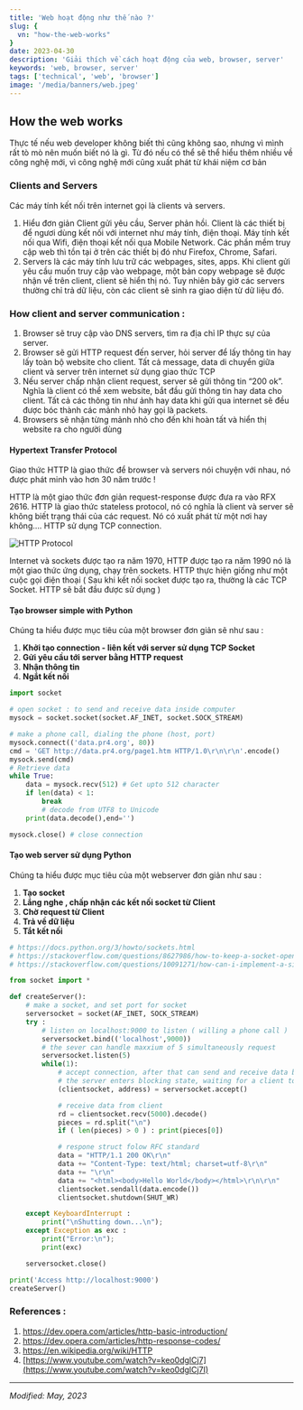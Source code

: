```yaml
---
title: 'Web hoạt động như thế nào ?'
slug: {
  vn: "how-the-web-works"
}
date: 2023-04-30
description: 'Giải thích về cách hoạt động của web, browser, server'
keywords: 'web, browser, server'
tags: ['technical', 'web', 'browser']
image: '/media/banners/web.jpeg'
---
```

## How the web works

Thực tế nếu web developer không biết thì cũng không sao, nhưng vì mình rất tò mò nên muốn biết nó là gì. Từ đó nếu có thể sẽ thể hiểu thêm nhiều về công nghệ mới, vì công nghệ mới cũng xuất phát từ khái niệm cơ bản

### Clients and Servers

Các máy tính kết nối trên internet gọi là clients và servers.

1. Hiểu đơn giản Client gửi yêu cầu, Server phản hồi. Client là các thiết bị để ngươi dùng kết nối với internet như máy tính, điện thoại. Máy tính kết nối qua Wifi, điện thoại kết nối qua Mobile Network. Các phần mềm truy cập web thì tồn tại ở trên các thiết bị đó như Firefox, Chrome, Safari.
2. Servers là các máy tính lưu trữ các webpages, sites, apps. Khi client gửi yêu cầu muốn truy cập vào webpage, một bản copy webpage sẽ được nhận về trên client, client sẽ hiển thị nó. Tuy nhiên bây giờ các servers thường chỉ trả dữ liệu, còn các client sẽ sinh ra giao diện từ dữ liệu đó.

### How client and server communication :

1. Browser sẽ truy cập vào DNS servers, tìm ra địa chỉ IP thực sự của server.
2. Browser sẽ gửi HTTP request đến server, hỏi server để lấy thông tin hay lấy toàn bộ website cho client. Tất cả message, data di chuyển giữa client và server trên internet sử dụng giao thức TCP
3. Nếu server chấp nhận client request, server sẽ gửi thông tin “200 ok”. Nghĩa là client có thể xem website, bắt đầu gửi thông tin hay data cho client. Tất cả các thông tin như ảnh hay data khi gửi qua internet sẽ đều được bóc thành các mảnh nhỏ hay gọi là packets.
4. Browsers sẽ nhận từng mảnh nhỏ cho đến khi hoàn tất và hiển thị website ra cho người dùng

#### Hypertext Transfer Protocol

Giao thức HTTP là giao thức để browser và servers nói chuyện với nhau, nó được phát minh vào hơn 30 năm trước !

HTTP là một giao thức đơn giản request-response được đưa ra vào RFX 2616. HTTP là giao thức stateless protocol, nó có nghĩa là client và server sẽ không biết trạng thái của các request. Nó có xuất phát từ một nơi hay không…. HTTP sử dụng TCP connection.

![HTTP Protocol](/media/blog/how-the-web-works/http.png)

Internet và sockets được tạo ra năm 1970, HTTP được tạo ra năm 1990 nó là một giao thức ứng dụng, chạy trên sockets. HTTP thực hiện giống như một cuộc gọi điện thoại ( Sau khi kết nối socket được tạo ra, thường là các TCP Socket. HTTP sẽ bắt đầu được sử dụng )

#### Tạo browser simple with Python

Chúng ta hiểu được mục tiêu của một browser đơn giản sẽ như sau :

1. **Khởi tạo connection - liên kết với server sử dụng TCP Socket**
2. **Gửi yêu cầu tới server bằng HTTP request**
3. **Nhận thông tin**
4. **Ngắt kết nối**

```python:browser.py
import socket

# open socket : to send and receive data inside computer
mysock = socket.socket(socket.AF_INET, socket.SOCK_STREAM)

# make a phone call, dialing the phone (host, port)
mysock.connect(('data.pr4.org', 80))
cmd = 'GET http://data.pr4.org/page1.htm HTTP/1.0\r\n\r\n'.encode()
mysock.send(cmd)
# Retrieve data
while True:
    data = mysock.recv(512) # Get upto 512 character
    if len(data) < 1:
        break
		# decode from UTF8 to Unicode
    print(data.decode(),end='')

mysock.close() # close connection
```

#### Tạo web server sử dụng Python

Chúng ta hiểu được mục tiêu của một webserver đơn giản như sau :

1. **Tạo socket**
2. **Lắng nghe , chấp nhận các kết nối socket từ Client**
3. **Chờ request từ Client**
4. **Trả về dữ liệu**
5. **Tắt kết nối**

```python:server.py
# https://docs.python.org/3/howto/sockets.html
# https://stackoverflow.com/questions/8627986/how-to-keep-a-socket-open-until-client-closes-it
# https://stackoverflow.com/questions/10091271/how-can-i-implement-a-simple-web-server-using-python-without-using-any-libraries

from socket import *

def createServer():
    # make a socket, and set port for socket
    serversocket = socket(AF_INET, SOCK_STREAM)
    try :
        # listen on localhost:9000 to listen ( willing a phone call )
        serversocket.bind(('localhost',9000))
        # the sever can handle maxxium of 5 simultaneously request
        serversocket.listen(5)
        while(1):
            # accept connection, after that can send and receive data by HTTP
            # the server enters blocking state, waiting for a client to initiable a connection
            (clientsocket, address) = serversocket.accept()

            # receive data from client
            rd = clientsocket.recv(5000).decode()
            pieces = rd.split("\n")
            if ( len(pieces) > 0 ) : print(pieces[0])

            # respone struct folow RFC standard
            data = "HTTP/1.1 200 OK\r\n"
            data += "Content-Type: text/html; charset=utf-8\r\n"
            data += "\r\n"
            data += "<html><body>Hello World</body></html>\r\n\r\n"
            clientsocket.sendall(data.encode())
            clientsocket.shutdown(SHUT_WR)

    except KeyboardInterrupt :
        print("\nShutting down...\n");
    except Exception as exc :
        print("Error:\n");
        print(exc)

    serversocket.close()

print('Access http://localhost:9000')
createServer()
```

### References :

1. https://dev.opera.com/articles/http-basic-introduction/
2. https://dev.opera.com/articles/http-response-codes/
3. https://en.wikipedia.org/wiki/HTTP
4. [https://www.youtube.com/watch?v=keo0dglCj7](https://www.youtube.com/watch?v=keo0dglCj7I)

---

*Modified: May, 2023*
